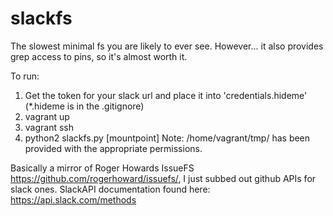 # slackfs
The slowest minimal fs you are likely to ever see. However... it also provides grep access to pins, so it's almost worth it. 


To run:
  1. Get the token for your slack url and place it into 'credentials.hideme' (*.hideme is in the .gitignore)
  2. vagrant up
  3. vagrant ssh
  4. python2 slackfs.py [mountpoint] Note: /home/vagrant/tmp/ has been provided with the appropriate permissions.

Basically a mirror of Roger Howards IssueFS https://github.com/rogerhoward/issuefs/, I just subbed out github APIs for slack ones.
SlackAPI documentation found here: https://api.slack.com/methods
